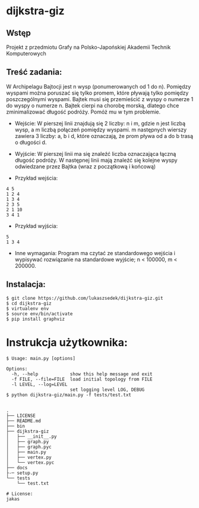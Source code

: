 # dijkstra-giz
## Wstęp
Projekt z przedmiotu Grafy na Polsko-Japońskiej Akademii Technik Komputerowych

## Treść zadania:

W Archipelagu Bajtocji jest n wysp (ponumerowanych od 1 do n). Pomiędzy
wyspami można poruszać się tylko promem, które pływają tylko pomiędzy
poszczególnymi wyspami. Bajtek musi się przemieścić
z wyspy o numerze 1 do wyspy o numerze n. Bajtek cierpi
na chorobę morską, dlatego chce zminimalizować długość podróży.
Pomóż mu w tym problemie.

* Wejście:
W pierszej linii znajdują się 2 liczby: n i m, gdzie n jest liczbą wysp,
a m liczbą połączeń pomiędzy wyspami. m następnych wierszy zawiera
3 liczby: a, b i d, które oznaczają, że prom pływa od a do b
trasą o długości d.

* Wyjście:
W pierszej linii ma się znaleźć liczba oznaczająca łączną długość
podróży. W następnej linii mają znaleźć się kolejne wyspy odwiedzane
przez Bajtka (wraz z początkową i końcową)

* Przykład wejścia:
```
4 5
1 2 4
1 3 4
2 3 5
2 1 10
3 4 1
```

* Przykład wyjścia:
```
5
1 3 4
```

* Inne wymagania:
Program ma czytać ze standardowego wejścia i wypisywać rozwiązanie
na standardowe wyjście; n < 100000, m < 200000.

## Instalacja:

```
$ git clone https://github.com/lukaszsedek/dijkstra-giz.git
$ cd dijkstra-giz
$ virtualenv env
$ source env/bin/activate
$ pip install graphviz
```

# Instrukcja użytkownika:

```
$ Usage: main.py [options]

Options:
  -h, --help            show this help message and exit
  -f FILE, --file=FILE  load initial topology from FILE
  -l LEVEL, --log=LEVEL
                        set logging level LOG, DEBUG
$ python dijkstra-giz/main.py -f tests/test.txt
```
```

.
├── LICENSE
├── README.md
├── bin
├── dijkstra-giz
│   ├── __init__.py
│   ├── graph.py
│   ├── graph.pyc
│   ├── main.py
│   ├── vertex.py
│   └── vertex.pyc
├── docs
├-─ setup.py
└── tests
    └── test.txt

# License:
jakas